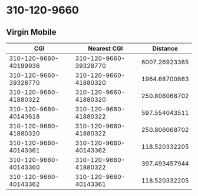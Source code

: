 # 310-120-9660
## Virgin Mobile


| CGI | Nearest CGI | Distance |
|-----|-------------|----------|
| 310-120-9660-40199936 | 310-120-9660-39328770 | 6007.26923365 |
| 310-120-9660-39328770 | 310-120-9660-41880320 | 1964.68700863 |
| 310-120-9660-41880322 | 310-120-9660-41880320 | 250.806068702 |
| 310-120-9660-40143618 | 310-120-9660-41880322 | 597.554043511 |
| 310-120-9660-41880320 | 310-120-9660-41880322 | 250.806068702 |
| 310-120-9660-40143361 | 310-120-9660-40143362 | 118.520332205 |
| 310-120-9660-40143360 | 310-120-9660-41880322 | 397.493457944 |
| 310-120-9660-40143362 | 310-120-9660-40143361 | 118.520332205 |
